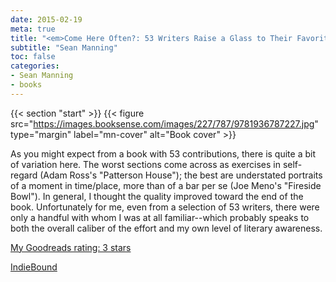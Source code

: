 ```yaml
---
date: 2015-02-19
meta: true
title: "<em>Come Here Often?: 53 Writers Raise a Glass to Their Favorite Bar</em>"
subtitle: "Sean Manning"
toc: false
categories:
- Sean Manning
- books
---
```


{{< section "start" >}}
{{< figure src="https://images.booksense.com/images/227/787/9781936787227.jpg" type="margin" label="mn-cover" alt="Book cover" >}}

As you might expect from a book with 53 contributions, there is quite a bit of variation here. The worst sections come across as exercises in self-regard (Adam Ross's "Patterson House"); the best are understated portraits of a moment in time/place, more than of a bar per se (Joe Meno's "Fireside Bowl"). In general, I thought the quality improved toward the end of the book. Unfortunately for me, even from a selection of 53 writers, there were only a handful with whom I was at all familiar--which probably speaks to both the overall caliber of the effort and my own level of literary awareness.

[My Goodreads rating: 3 stars](https://www.goodreads.com/review/show/1186544120)  

[IndieBound](https://www.indiebound.org/book/9781936787227)
